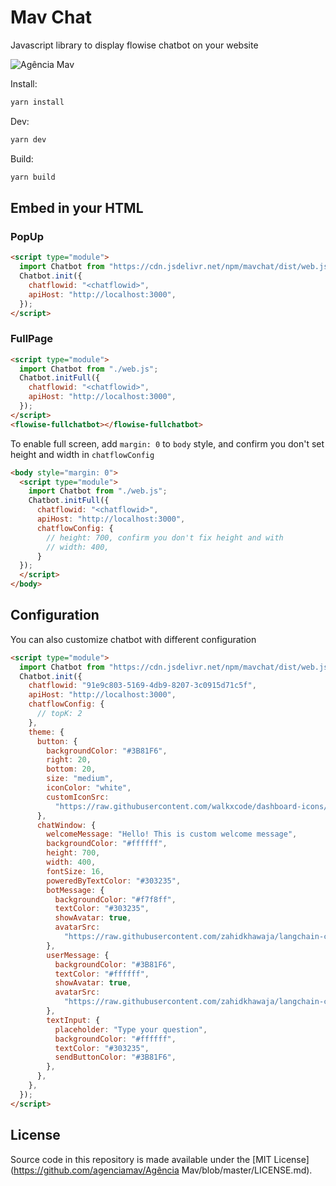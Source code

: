 <!-- markdownlint-disable MD030 -->

# Mav Chat

Javascript library to display flowise chatbot on your website

![Agência Mav](https://github.com/agenciamav/MavChat/blob/main/images/ChatEmbed.gif?raw=true)

Install:

```bash
yarn install
```

Dev:

```bash
yarn dev
```

Build:

```bash
yarn build
```

## Embed in your HTML

### PopUp

```html
<script type="module">
  import Chatbot from "https://cdn.jsdelivr.net/npm/mavchat/dist/web.js";
  Chatbot.init({
    chatflowid: "<chatflowid>",
    apiHost: "http://localhost:3000",
  });
</script>
```

### FullPage

```html
<script type="module">
  import Chatbot from "./web.js";
  Chatbot.initFull({
    chatflowid: "<chatflowid>",
    apiHost: "http://localhost:3000",
  });
</script>
<flowise-fullchatbot></flowise-fullchatbot>
```

To enable full screen, add `margin: 0` to <code>body</code> style, and confirm you don't set height and width in `chatflowConfig`

```html
<body style="margin: 0">
  <script type="module">
    import Chatbot from "./web.js";
    Chatbot.initFull({
      chatflowid: "<chatflowid>",
      apiHost: "http://localhost:3000",
      chatflowConfig: {
        // height: 700, confirm you don't fix height and with 
        // width: 400,
      }
  });
  </script>
</body>
```

## Configuration

You can also customize chatbot with different configuration

```html
<script type="module">
  import Chatbot from "https://cdn.jsdelivr.net/npm/mavchat/dist/web.js";
  Chatbot.init({
    chatflowid: "91e9c803-5169-4db9-8207-3c0915d71c5f",
    apiHost: "http://localhost:3000",
    chatflowConfig: {
      // topK: 2
    },
    theme: {
      button: {
        backgroundColor: "#3B81F6",
        right: 20,
        bottom: 20,
        size: "medium",
        iconColor: "white",
        customIconSrc:
          "https://raw.githubusercontent.com/walkxcode/dashboard-icons/main/svg/google-messages.svg",
      },
      chatWindow: {
        welcomeMessage: "Hello! This is custom welcome message",
        backgroundColor: "#ffffff",
        height: 700,
        width: 400,
        fontSize: 16,
        poweredByTextColor: "#303235",
        botMessage: {
          backgroundColor: "#f7f8ff",
          textColor: "#303235",
          showAvatar: true,
          avatarSrc:
            "https://raw.githubusercontent.com/zahidkhawaja/langchain-chat-nextjs/main/public/parroticon.png",
        },
        userMessage: {
          backgroundColor: "#3B81F6",
          textColor: "#ffffff",
          showAvatar: true,
          avatarSrc:
            "https://raw.githubusercontent.com/zahidkhawaja/langchain-chat-nextjs/main/public/usericon.png",
        },
        textInput: {
          placeholder: "Type your question",
          backgroundColor: "#ffffff",
          textColor: "#303235",
          sendButtonColor: "#3B81F6",
        },
      },
    },
  });
</script>
```

## License

Source code in this repository is made available under the [MIT License](https://github.com/agenciamav/Agência Mav/blob/master/LICENSE.md).
